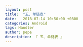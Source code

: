 ```yaml
---
layout: post
title:  "五、单链表"
date:   2018-07-14 10:50:00 +0800
categories: Android
tags: Handler
author: pepe
description: 『 五、单链表 』
---
```





